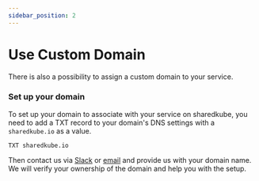 ```yaml
---
sidebar_position: 2
---
```


# Use Custom Domain

There is also a possibility to assign a custom domain to your service.

### Set up your domain

To set up your domain to associate with your service on sharedkube, you need to add a TXT
record to your domain's DNS settings with a `sharedkube.io` as a value.

```
TXT sharedkube.io
```

Then contact us via [Slack](https://join.slack.com/t/sharedkube-community/shared_invite/zt-1ocap8cg6-boDX9eEPSQBQ0S6zllzcGA)
or [email](mailto:support@sharedkube.io)  and provide us with your domain name. We will verify your ownership of the domain
and help you with the setup.
